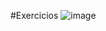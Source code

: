#Exercicios ![image](https://github.com/user-attachments/assets/fe80be10-a70e-4961-a15d-74de0d51242c)
